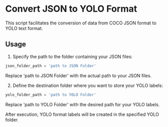 # Convert JSON to YOLO Format

This script facilitates the conversion of data from COCO JSON format to YOLO text format.

## Usage

1. Specify the path to the folder containing your JSON files:

```python
json_folder_path = 'path to JSON Folder'
```
Replace 'path to JSON Folder' with the actual path to your JSON files.



2. Define the destination folder where you want to store your YOLO labels:

```python
yolo_folder_path = 'path to YOLO Folder'
```
Replace 'path to YOLO Folder' with the desired path for your YOLO labels.

After execution, YOLO format labels will be created in the specified YOLO folder.
